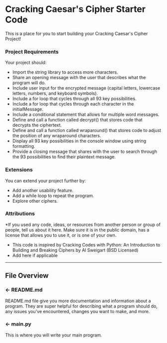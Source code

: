 # Cracking Caesar's Cipher Starter Code
This is a place for you to start building your Cracking Caesar's Cipher Project!

### Project Requirements
Your project should:
- Import the string library to access more characters.
- Share an opening message with the user that describes what the program will do.
- Include user input for the encrypted message (capital letters, lowercase letters, numbers, and keyboard symbols).
- Include a for loop that cycles through all 93 key possibilities.
- Include a for loop that cycles through each character in the initialMessage.
- Include a conditional statement that allows for multiple word messages.
- Define and call a function called decrypt() that stores code that decrypts the ciphertext.
- Define and call a function called wraparound() that stores code to adjust the position of any wraparound characters.
- Display all 93 key possibilities in the console window using string formatting.
- Provide a closing message that shares with the user to search through the 93 possibilities to find their plaintext message.

### Extensions
You can extend your project further by:
- Add another usability feature.
- Add a while loop to repeat the program.
- Explore other ciphers. 

###  Attributions
*If you used any code, ideas, or resources from another person or group of people, tell us about it here. Make sure it is in the public domain, has a license that allows you to use it, or is one of your own.
- This code is inspired by Cracking Codes with Python: An Introduction to Building and Breaking Ciphers by Al Sweigart (BSD Licensed)
- Add here if applicable

---

## File Overview

### ← README.md

README.md file give you more documentation and information about a program. They are super helpful for describing what a program should do, any issues you've encountered, changes you want to make, and more. 

### ← main.py
This is where you will write your main program.